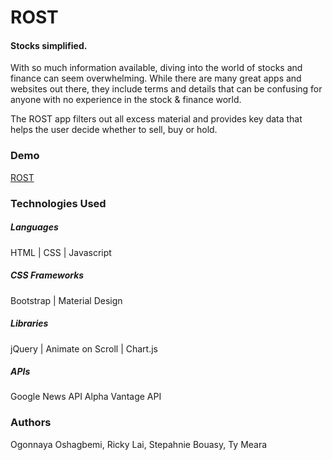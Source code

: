 # ROST
#### Stocks simplified.

With so much information available, diving into the world of stocks and finance can seem overwhelming. 
While there are many great apps and websites out there, they include terms and details that can be confusing for anyone with no experience in the stock & finance world. 

The ROST app filters out all excess material and provides key data that helps the user decide whether to sell, buy or hold.

### Demo
[ROST](https://ogonnaya.github.io/rost/)

### Technologies Used
##### Languages
HTML | CSS | Javascript

##### CSS Frameworks
Bootstrap | Material Design

##### Libraries
jQuery | Animate on Scroll | Chart.js

##### APIs
Google News API
Alpha Vantage API

### Authors
Ogonnaya Oshagbemi, Ricky Lai, Stepahnie Bouasy, Ty Meara



